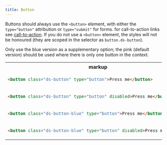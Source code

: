 ```yaml
---
title: Button
---
```


Buttons should always use the `<button>` element, with either the `type="button"` attribution or `type="submit"` for forms. for call-to-action links see [call-to-action]({{side.basedir}}/components/call-to-action). If you do not use a `<button>` element, the styles will not be honoured (they are scoped in the selector as `button.ds-button`).

Only use the blue version as a supplementary option; the pink (default version) should be used where there is only one button in the context.

<table class="site-table" style="table-layout: fixed">
  <tr>
    <th>markup</th>
    <th>demo</th>
  </tr>
  <tr>
    <td>

```html
<button class="ds-button" type="button">Press me</button>
```

</td>
<td>
<div class="ds-scope">
  <button class="ds-button" type="button">Press me</button>
</div>
</td>
  </tr>
  <tr>
    <td>

```html
<button class="ds-button" type="button" disabled>Press me</button>
```

</td>
<td>
<div class="ds-scope">
  <button class="ds-button" type="button" disabled>Press me</button>
</div>
</td>
  </tr>
  <tr>
    <td>

```html
<button class="ds-button-blue" type="button">Press me</button>
```

</td>
<td>
<div class="ds-scope">
  <button class="ds-button-blue" type="button">Press me</button>
</div>
</td>
  </tr>
  <tr>
    <td>

```html
<button class="ds-button-blue" type="button" disabled>Press me</button>
```

</td>
<td>
<div class="ds-scope">
  <button class="ds-button-blue" type="button" disabled>Press me</button>
</div>
</td>
  </tr>
</table>
